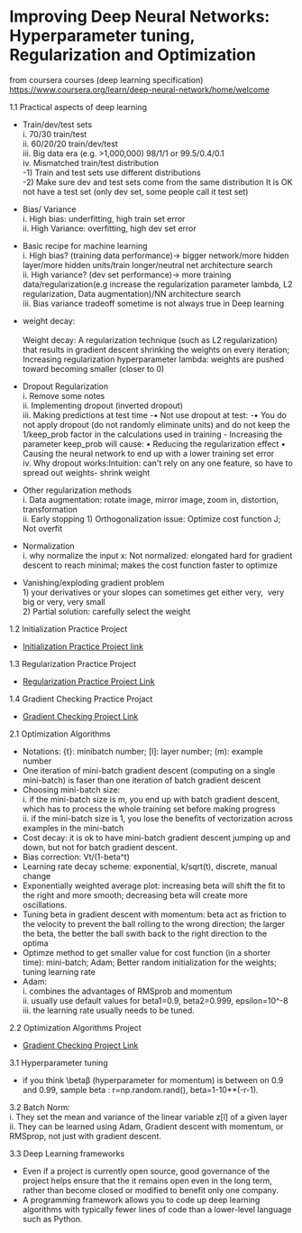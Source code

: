 # Improving Deep Neural Networks: Hyperparameter tuning, Regularization and Optimization
from coursera courses (deep learning specification)
https://www.coursera.org/learn/deep-neural-network/home/welcome

1.1 Practical aspects of deep learning
- Train/dev/test sets
			<br/>i. 70/30 train/test
			<br/>ii. 60/20/20 train/dev/test
			<br/>iii. Big data era (e.g. >1,000,000) 98/1/1 or 99.5/0.4/0.1
			<br/>iv. Mismatched train/test distribution
				<br/>-1) Train and test sets use different distributions
				<br/>-2) Make sure dev and test sets come from the same distribution
It is OK not have a test set (only dev set, some people call it test set)
- Bias/ Variance
			<br/>i. High bias: underfitting, high train set error
			<br/>ii. High Variance: overfitting, high dev set error

- Basic recipe for machine learning
			<br/>i. High bias? (training data performance)-> bigger network/more hidden layer/more hidden units/train longer/neutral net architecture search
			<br/>ii. High variance? (dev set performance)-> more training data/regularization(e.g increase the regularization parameter lambda, L2 regularization, Data augmentation)/NN architecture search
			<br/>iii. Bias variance tradeoff sometime is not always true in Deep learning
- weight decay: 		
  <br/>Weight decay: A regularization technique (such as L2 regularization) that results in gradient descent shrinking the weights on every iteration; Increasing regularization hyperparameter lambda: weights are pushed toward becoming smaller (closer to 0)

- Dropout Regularization
			 <br/>i. Remove some notes
			 <br/>ii. Implementing dropout (inverted dropout)
       	<br/>iii. Making predictions at test time
				-• Not use dropout at test:
				-• You do not apply dropout (do not randomly eliminate units) and do not keep the 1/keep_prob factor in the calculations used in training
				- Increasing the parameter keep_prob will cause:
					• Reducing the regularization effect
					• Causing the neural network to end up with a lower training set error
			<br/>iv. Why dropout works:Intuition: can't rely on any one feature, so have to spread out weights- shrink weight
      
- Other regularization methods
	<br/>i. Data augmentation: rotate image, mirror image, zoom in, distortion, transformation
	<br/>ii. Early stopping 
		1) Orthogonalization issue: Optimize cost function J; Not overfit

- Normalization
	<br/>i. why normalize the input x: Not normalized: elongated hard for gradient descent to reach minimal; makes the cost function faster to optimize

- Vanishing/exploding gradient problem
  <br/>	1) your derivatives or your slopes can sometimes get either very, 
				very big or very, very small
	<br/>2) Partial solution: carefully select the weight

1.2 Initialization Practice Project
 - [Initialization Practice Project link](Initialization.ipynb)

1.3 Regularization Practice Project
- [Regularization Practice Project Link](Regularization+-+v2.ipynb)

1.4 Gradient Checking Practice Projact
- [Gradient Checking Project Link](Gradient%20Checking.ipynb)

2.1 Optimization Algorithms
- Notations: {t}: minibatch number; [l]: layer number; (m): example number 
- One iteration of mini-batch gradient descent (computing on a single mini-batch) is faser than one iteration of batch gradient descent
- Choosing mini-batch size:
<br/>i. if the mini-batch size is m, you end up with batch gradient descent, which has to process the whole training set before making progress
<br/>ii. if the mini-batch size is 1, you lose the benefits of vectorization across examples in the mini-batch
- Cost decay: it is ok to have mini-batch gradient descent jumping up and down, but not for batch gradient descent.
- Bias correction: Vt/(1-beta^t)
- Learning rate decay scheme: exponential, k/sqrt(t), discrete, manual change
- Exponentially weighted average plot: increasing beta will shift the fit to the right and more smooth; decreasing beta will create more oscillations. 
- Tuning beta in gradient descent with momentum: beta act as friction to the velocity to prevent the ball rolling to the wrong direction; the larger the beta, the better the ball swith back to the right direction to the optima
- Optimze method to get smaller value for cost function (in a shorter time): mini-batch; Adam; Better random initialization for the weights; tuning learning rate
- Adam:
<br/>i. combines the advantages of RMSprob and momentum
<br/>ii. usually use default values for beta1=0.9, beta2=0.999, epsilon=10^-8
<br/>iii. the learning rate usually needs to be tuned.

2.2 Optimization Algorithms Project
- [Gradient Checking Project Link](Optimization_methods_v1b.ipynb)

3.1 Hyperparameter tuning
- if you think \betaβ (hyperparameter for momentum) is between on 0.9 and 0.99, sample beta : r=np.random.rand(), beta=1-10**(-r-1).

3.2 Batch Norm:
<br/>i. They set the mean and variance of the linear variable z[l] of a given layer
<br/>ii. They can be learned using Adam, Gradient descent with momentum, or RMSprop, not just with gradient descent.

3.3 Deep Learning frameworks
- Even if a project is currently open source, good governance of the project helps ensure that the it remains open even in the long term, rather than become closed or modified to benefit only one company.
- A programming framework allows you to code up deep learning algorithms with typically fewer lines of code than a lower-level language such as Python.
